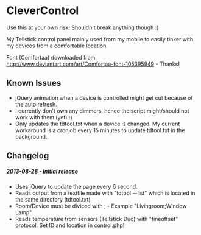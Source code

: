 CleverControl
=============

Use this at your own risk! Shouldn't break anything though :)

My Tellstick control panel mainly used from my mobile to easily tinker with my devices from a comfortable location.

Font (Comfortaa) downloaded from http://www.deviantart.com/art/Comfortaa-font-105395949 - Thanks!

Known Issues
------------
* jQuery animation when a device is controlled might get cut because of the auto refresh.
* I currently don't own any dimmers, hence the script might/should not work with them (yet) :) 
* Only updates the tdtool.txt when a device is changed. My current workaround is a cronjob every 15 minutes to update tdtool.txt in the background.

Changelog
---------
##### 2013-08-28 - Initial release
* Uses jQuery to update the page every 6 second.
* Reads output from a textfile made with "tdtool --list" which is located in the same directory (tdtool.txt)
* Room/Device must be diviced with ; - Example "Livingroom;Window Lamp"
* Reads temperature from sensors (Tellstick Duo) with "fineoffset" protocol. Set ID and location in control.php!
